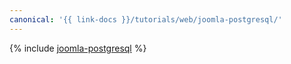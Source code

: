 ```yaml
---
canonical: '{{ link-docs }}/tutorials/web/joomla-postgresql/'
---
```


{% include [joomla-postgresql](../../../_tutorials/applied/joomla-postgresql.md) %}
